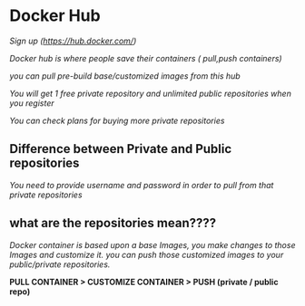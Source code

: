 # Docker Hub

*Sign up (https://hub.docker.com/)*

*Docker hub is where people save their containers ( pull,push containers)*

*you can pull pre-build base/customized images from this hub*

*You will get 1 free private repository and unlimited public repositories when you register*

*You can check plans for buying more private repositories*

## Difference between Private and Public repositories
*You need to provide username and password in order to pull from that private repositories*

## what are the repositories mean????

*Docker container is based upon a base Images, you make changes to those Images and customize it.*
*you can push those customized images to your public/private repositories.*


**PULL CONTAINER > CUSTOMIZE CONTAINER > PUSH (private / public repo)**





